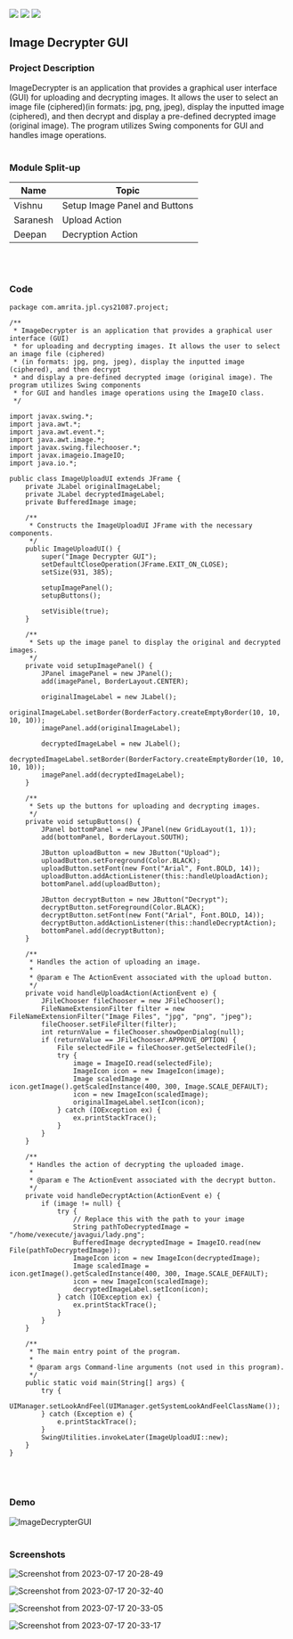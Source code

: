 ![](https://img.shields.io/badge/Batch-21CYS-lightgreen) ![](https://img.shields.io/badge/UG-blue) ![](https://img.shields.io/badge/Subject-JPL-blue)

## Image Decrypter GUI 

 

### Project Description

ImageDecrypter is an application that provides a graphical user interface (GUI) for uploading and decrypting images.
It allows the user to select an image file (ciphered)(in formats: jpg, png, jpeg), display the inputted image (ciphered), 
and then decrypt and display a pre-defined decrypted image (original image). The program utilizes Swing components
for GUI and handles image operations.
<br><br>


### Module Split-up
| Name | Topic |
|------|-------|
| Vishnu | Setup Image Panel and Buttons |
| Saranesh | Upload Action |
| Deepan | Decryption Action |

<br><br>


### Code
```
package com.amrita.jpl.cys21087.project;

/**
 * ImageDecrypter is an application that provides a graphical user interface (GUI)
 * for uploading and decrypting images. It allows the user to select an image file (ciphered)
 * (in formats: jpg, png, jpeg), display the inputted image (ciphered), and then decrypt
 * and display a pre-defined decrypted image (original image). The program utilizes Swing components
 * for GUI and handles image operations using the ImageIO class.
 */

import javax.swing.*;
import java.awt.*;
import java.awt.event.*;
import java.awt.image.*;
import javax.swing.filechooser.*;
import javax.imageio.ImageIO;
import java.io.*;

public class ImageUploadUI extends JFrame {
    private JLabel originalImageLabel;
    private JLabel decryptedImageLabel;
    private BufferedImage image;

    /**
     * Constructs the ImageUploadUI JFrame with the necessary components.
     */
    public ImageUploadUI() {
        super("Image Decrypter GUI");
        setDefaultCloseOperation(JFrame.EXIT_ON_CLOSE);
        setSize(931, 385);

        setupImagePanel();
        setupButtons();

        setVisible(true);
    }

    /**
     * Sets up the image panel to display the original and decrypted images.
     */
    private void setupImagePanel() {
        JPanel imagePanel = new JPanel();
        add(imagePanel, BorderLayout.CENTER);

        originalImageLabel = new JLabel();
        originalImageLabel.setBorder(BorderFactory.createEmptyBorder(10, 10, 10, 10));
        imagePanel.add(originalImageLabel);

        decryptedImageLabel = new JLabel();
        decryptedImageLabel.setBorder(BorderFactory.createEmptyBorder(10, 10, 10, 10));
        imagePanel.add(decryptedImageLabel);
    }

    /**
     * Sets up the buttons for uploading and decrypting images.
     */
    private void setupButtons() {
        JPanel bottomPanel = new JPanel(new GridLayout(1, 1));
        add(bottomPanel, BorderLayout.SOUTH);

        JButton uploadButton = new JButton("Upload");
        uploadButton.setForeground(Color.BLACK);
        uploadButton.setFont(new Font("Arial", Font.BOLD, 14));
        uploadButton.addActionListener(this::handleUploadAction);
        bottomPanel.add(uploadButton);

        JButton decryptButton = new JButton("Decrypt");
        decryptButton.setForeground(Color.BLACK);
        decryptButton.setFont(new Font("Arial", Font.BOLD, 14));
        decryptButton.addActionListener(this::handleDecryptAction);
        bottomPanel.add(decryptButton);
    }

    /**
     * Handles the action of uploading an image.
     *
     * @param e The ActionEvent associated with the upload button.
     */
    private void handleUploadAction(ActionEvent e) {
        JFileChooser fileChooser = new JFileChooser();
        FileNameExtensionFilter filter = new FileNameExtensionFilter("Image Files", "jpg", "png", "jpeg");
        fileChooser.setFileFilter(filter);
        int returnValue = fileChooser.showOpenDialog(null);
        if (returnValue == JFileChooser.APPROVE_OPTION) {
            File selectedFile = fileChooser.getSelectedFile();
            try {
                image = ImageIO.read(selectedFile);
                ImageIcon icon = new ImageIcon(image);
                Image scaledImage = icon.getImage().getScaledInstance(400, 300, Image.SCALE_DEFAULT);
                icon = new ImageIcon(scaledImage);
                originalImageLabel.setIcon(icon);
            } catch (IOException ex) {
                ex.printStackTrace();
            }
        }
    }

    /**
     * Handles the action of decrypting the uploaded image.
     *
     * @param e The ActionEvent associated with the decrypt button.
     */
    private void handleDecryptAction(ActionEvent e) {
        if (image != null) {
            try {
                // Replace this with the path to your image
                String pathToDecryptedImage = "/home/vexecute/javagui/lady.png";
                BufferedImage decryptedImage = ImageIO.read(new File(pathToDecryptedImage));
                ImageIcon icon = new ImageIcon(decryptedImage);
                Image scaledImage = icon.getImage().getScaledInstance(400, 300, Image.SCALE_DEFAULT);
                icon = new ImageIcon(scaledImage);
                decryptedImageLabel.setIcon(icon);
            } catch (IOException ex) {
                ex.printStackTrace();
            }
        }
    }

    /**
     * The main entry point of the program.
     *
     * @param args Command-line arguments (not used in this program).
     */
    public static void main(String[] args) {
        try {
            UIManager.setLookAndFeel(UIManager.getSystemLookAndFeelClassName());
        } catch (Exception e) {
            e.printStackTrace();
        }
        SwingUtilities.invokeLater(ImageUploadUI::new);
    }
}

```
<br><br>


### Demo

![ImageDecrypterGUI](https://github.com/vexecute/20CYS383-Java-Programming-Lab/assets/92919686/3a230670-53b3-4e14-a445-a38b47239835)
<br><br>


### Screenshots

![Screenshot from 2023-07-17 20-28-49](https://github.com/vexecute/20CYS383-Java-Programming-Lab/assets/92919686/1bebcf25-14bb-4dd8-8102-479210b1fd99)

![Screenshot from 2023-07-17 20-32-40](https://github.com/vexecute/20CYS383-Java-Programming-Lab/assets/92919686/7f8d4bf4-eae2-49ef-9451-9f953c351b49)

![Screenshot from 2023-07-17 20-33-05](https://github.com/vexecute/20CYS383-Java-Programming-Lab/assets/92919686/aa892cb8-aefc-440b-8f26-840c36cc4795)

![Screenshot from 2023-07-17 20-33-17](https://github.com/vexecute/20CYS383-Java-Programming-Lab/assets/92919686/85d509ef-d6ea-419e-9bc1-044271ff4f39)


